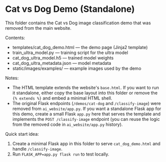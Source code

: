 # Cat vs Dog Demo (Standalone)

This folder contains the Cat vs Dog image classification demo that was removed from the main website.

Contents:
- templates/cat_dog_demo.html — the demo page (Jinja2 template)
- train_ultra_model.py — training script for the ultra model
- cat_dog_ultra_model.h5 — trained model weights
- cat_dog_ultra_metadata.json — model metadata
- static/images/examples/ — example images used by the demo

Notes:
- The HTML template extends the website's `base.html`. If you want to run it standalone, either copy the base layout into this folder or remove the `{% extends %}` and embed a minimal HTML shell.
- The original Flask endpoints (`/demos/cat-dog` and `/classify-image`) were removed from `ai_website/app.py`. If you want a standalone Flask app for this demo, create a small Flask `app.py` here that serves the template and implements the `POST /classify-image` endpoint (you can reuse the logic from the removed code in `ai_website/app.py` history).

Quick start idea:
1. Create a minimal Flask app in this folder to serve `cat_dog_demo.html` and handle `/classify-image`.
2. Run `FLASK_APP=app.py flask run` to test locally.

